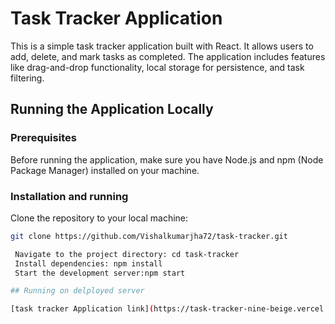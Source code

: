 # Task Tracker Application

This is a simple task tracker application built with React. It allows users to add, delete, and mark tasks as completed. The application includes features like drag-and-drop functionality, local storage for persistence, and task filtering.

## Running the Application Locally

### Prerequisites

Before running the application, make sure you have Node.js and npm (Node Package Manager) installed on your machine.
 

### Installation and running

Clone the repository to your local machine:

   ```bash
   git clone https://github.com/Vishalkumarjha72/task-tracker.git

    Navigate to the project directory: cd task-tracker
    Install dependencies: npm install
    Start the development server:npm start

## Running on delployed server

[task tracker Application link](https://task-tracker-nine-beige.vercel.app/)
